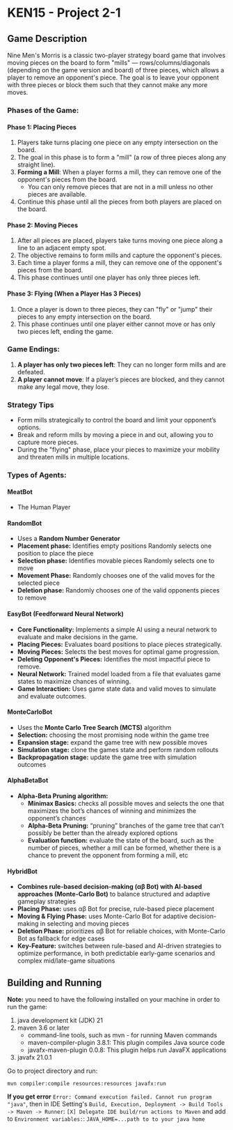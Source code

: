 # KEN15 - Project 2-1

## Game Description
Nine Men's Morris is a classic two-player strategy board game that involves moving pieces on the board to form
"mills" — rows/columns/diagonals (depending on the game version and board) of three pieces, which allows a
player to remove an opponent's piece. The goal is to leave your opponent with three pieces or
block them such that they cannot make any more moves.

### Phases of the Game:
#### Phase 1: Placing Pieces
1. Players take turns placing one piece on any empty intersection on the board.
2. The goal in this phase is to form a "mill" (a row of three pieces along any straight line).
3. **Forming a Mill**: When a player forms a mill, they can remove one of the opponent's pieces from the board.
    - You can only remove pieces that are not in a mill unless no other pieces are available.
4. Continue this phase until all the pieces from both players are placed on the board.

#### Phase 2: Moving Pieces
1. After all pieces are placed, players take turns moving one piece along a line to an adjacent empty spot.
2. The objective remains to form mills and capture the opponent's pieces.
3. Each time a player forms a mill, they can remove one of the opponent's pieces from the board.
4. This phase continues until one player has only three pieces left.

#### Phase 3: Flying (When a Player Has 3 Pieces)
1. Once a player is down to three pieces, they can "fly" or "jump" their pieces to any empty intersection on the board.
2. This phase continues until one player either cannot move or has only two pieces left, ending the game.

### Game Endings:
1. **A player has only two pieces left**: They can no longer form mills and are defeated.
2. **A player cannot move**: If a player’s pieces are blocked, and they cannot make any legal move, they lose.

### Strategy Tips
- Form mills strategically to control the board and limit your opponent’s options.
- Break and reform mills by moving a piece in and out, allowing you to capture more pieces.
- During the "flying" phase, place your pieces to maximize your mobility and threaten mills in multiple locations.


### Types of Agents:
#### MeatBot
- The Human Player

#### RandomBot
- Uses a **Random Number Generator**
- **Placement phase:** Identifies empty positions Randomly selects one position to place the piece 
- **Selection phase:** Identifies movable pieces Randomly selects one to move 
- **Movement Phase:** Randomly chooses one of the valid moves for the selected piece 
- **Deletion phase:** Randomly chooses one of the valid opponents pieces to remove

#### EasyBot (Feedforward Neural Network)
- **Core Functionality:** Implements a simple AI using a neural network to evaluate and make decisions in the game. 
- **Placing Pieces:** Evaluates board positions to place pieces strategically. 
- **Moving Pieces:** Selects the best moves for optimal game progression. 
- **Deleting Opponent's Pieces:** Identifies the most impactful piece to remove. 
- **Neural Network:** Trained model loaded from a file that evaluates game states to maximize chances of winning.
- **Game Interaction:** Uses game state data and valid moves to simulate and evaluate outcomes.

#### MonteCarloBot
- Uses the **Monte Carlo Tree Search (MCTS)** algorithm
- **Selection:** choosing the most promising node within the game tree 
- **Expansion stage:** expand the game tree with new possible moves
- **Simulation stage:** clone the games state and perform random rollouts 
- **Backpropagation stage:** update the game tree with simulation outcomes


#### AlphaBetaBot
- **Alpha-Beta Pruning algorithm:**
   - **Minimax Basics:** checks all possible moves and selects the one that maximizes the bot’s chances of winning and minimizes the opponent’s chances
   - **Alpha-Beta Pruning:** “pruning” branches of the game tree that can’t possibly be better than the already explored options
   - **Evaluation function:** evaluate the state of the board, such as the number of pieces, whether a mill can be formed, whether there is a chance to   prevent the opponent from forming a mill, etc

#### HybridBot
- **Combines rule-based decision-making (αβ Bot) with AI-based approaches (Monte-Carlo Bot)** to balance structured and adaptive gameplay strategies
- **Placing Phase:** uses αβ Bot for precise, rule-based piece placement
- **Moving & Flying Phase:** uses Monte-Carlo Bot for adaptive decision-making in selecting and moving pieces
- **Deletion Phase:** prioritizes αβ Bot for reliable choices, with Monte-Carlo Bot as fallback for edge cases
- **Key-Feature:** switches between rule-based and AI-driven strategies to optimize performance, in both predictable early-game scenarios and complex mid/late-game situations



## Building and Running
**Note:** you need to have the following installed on your machine in order to run the game:
1. java development kit (JDK) 21
2. maven 3.6 or later
    * command-line tools, such as mvn - for running Maven commands
    * maven-compiler-plugin 3.8.1: This plugin compiles Java source code
    * javafx-maven-plugin 0.0.8: This plugin helps run JavaFX applications
3. javafx 21.0.1

Go to project directory and run:
```shell
mvn compiler:compile resources:resources javafx:run
```

**If you get error** `Error: Command execution failed. Cannot run program "java"`, then in IDE Setting's
`Build, Execution, Deployment -> Build Tools -> Maven -> Runner`:
`[X] Delegate IDE build/run actions to Maven` and add to `Environment variables:`: `JAVA_HOME=...path to to your java home`
